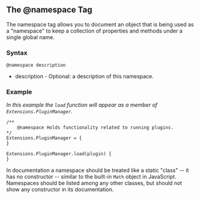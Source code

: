 ## The @namespace Tag ##

The namespace tag allows you to document an object that is being used as a "namespace" to keep a collection of properties and methods under a single global name.

### Syntax ###
```
@namespace description
```

  * description - Optional: a description of this namespace.

### Example ###

_In this example the `load` function will appear as a member of `Extensions.PluginManager`._
```
/**
    @namespace Holds functionality related to running plugins.
*/
Extensions.PluginManager = {
}

Extensions.PluginManager.load(plugin) {
}
```

In documentation a namespace should be treated like a static "class" -- it has no constructor -- similar to the built-in `Math` object in JavaScript. Namespaces should be listed among any other classes, but should not show any constructor in its documentation.